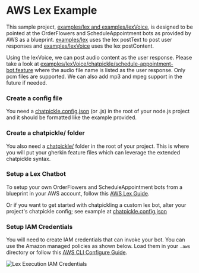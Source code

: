 # AWS Lex Example

This sample project, [examples/lex and examples/lexVoice](./), is designed to be pointed at the OrderFlowers and ScheduleAppointment bots as provided by AWS as a blueprint.
[examples/lex](./) uses the lex postText to post user responses and [examples/lexVoice](./) uses the lex postContent.

Using the lexVoice, we can post audio content as the user response. Please take a look at [examples/lexVoice/chatpickle/schedule-appointment-bot.feature](./) where the audio file name is listed as the user response. Only pcm files are supported. We can also add mp3 and mpeg support in the future if needed.

### Create a config file

You need a [chatpickle.config.json](chatpickle.config.json) (or .js) in the root of your node.js project and it should be formatted like the example provided.

### Create a chatpickle/ folder
You also need a [chatpickle/](chatpickle) folder in the root of your project.  This is where you will put your gherkin feature files which can leverage the extended chatpickle syntax.

### Setup a Lex Chatbot
To setup your own OrderFlowers and ScheduleAppointment bots from a blueprint in your AWS account, follow this [AWS Lex Guide](https://docs.aws.amazon.com/lex/latest/dg/gs-bp-create-bot.html).

Or if you want to get started with chatpickling a custom lex bot,  alter your project's chatpickle config; see example at [chatpickle.config.json](chatpickle.config.json) 

### Setup IAM Credentials
You will need to create IAM credentials that can invoke your bot. You can use the Amazon managed policies as shown below. Load them in your `.aws` directory or follow this [AWS CLI Configure Guide](https://docs.aws.amazon.com/cli/latest/userguide/cli-configure-files.html).

![Lex Execution IAM Credentials](https://miro.medium.com/max/750/0*m55m6A95OcpcFRDa.png)
